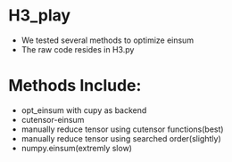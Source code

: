 # H3_play
- We tested several methods to optimize einsum
- The raw code resides in H3.py
# Methods Include:
- opt_einsum with cupy as backend
- cutensor-einsum
- manually reduce tensor using cutensor functions(best)
- manually reduce tensor using searched order(slightly) 
- numpy.einsum(extremly slow)
